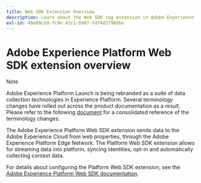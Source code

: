 ```yaml
---
title: Web SDK Extension Overview
description: Learn about the Web SDK tag extension in Adobe Experience Platform.
exl-id: 48e09cb9-fc9e-41c1-b907-fd74d3798dbe
---
```

# Adobe Experience Platform Web SDK extension overview

>[!NOTE]
>
>Adobe Experience Platform Launch is being rebranded as a suite of data collection technologies in Experience Platform. Several terminology changes have rolled out across the product documentation as a result. Please refer to the following [document](../../../launch-term-updates.md) for a consolidated reference of the terminology changes.

The Adobe Experience Platform Web SDK extension sends data to the Adobe Experience Cloud from web properties, through the Adobe Experience Platform Edge Network. The Platform Web SDK extension allows for streaming data into platform, syncing identities, opt-in and automatically collecting context data. 

For details about configuring the Platform Web SDK extension, see the [Adobe Experience Platform Web SDK documentation](https://experienceleague.adobe.com/docs/experience-platform/edge/extension/web-sdk-extension.html?lang=en#extension).

